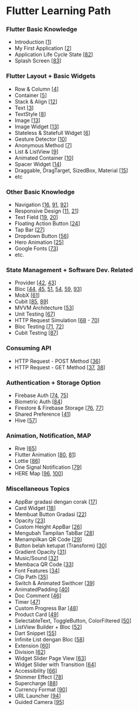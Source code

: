 # Flutter Learning Path

### Flutter Basic Knowledge

- Introduction [[1](https://youtu.be/sEbL9bXKI1g)]
- My First Application [[2](https://youtu.be/DzzFF-0U2Lw)]
- Application Life Cycle State [[82](https://youtu.be/igb61eKTb7I)]
- Splash Screen [[83](https://youtu.be/eYzsZLMyrac)]

### Flutter Layout + Basic Widgets 

- Row & Column [[4](https://youtu.be/QBvjj5PuzLQ)]
- Container [[5](https://youtu.be/inlgWTc0Pb4)]
- Stack & Align [[12](https://youtu.be/fJNNZhK1wOw)]
- Text [[3](https://youtu.be/bWtYqzaRw1U)]
- TextStyle [[8](https://youtu.be/qjcjrNqxcQc)]
- Image [[13](https://youtu.be/FMOXXLWEGss)]
- Image Widget [[13](https://youtu.be/FMOXXLWEGss)]
- Stateless & Statefull Widget [[6](https://youtu.be/dNlWzMI6CgY)]
- Gesture Detector [[10](https://youtu.be/CV-l0CMiX0I?t=466)]
- Anonymous Method [[7](https://youtu.be/t-0zsoS9Hus)]
- List & ListView [[9](https://youtu.be/QSpSKTcR44s)]
- Animated Container [[10](https://youtu.be/CV-l0CMiX0I)]
- Spacer Widget [[14](https://youtu.be/7u7JUS49R3o)]
- Draggable, DragTarget, SizedBox, Material [[15](https://youtu.be/sZbbKdK7U30)]
- etc

### Other Basic Knowledge

- Navigation [[16](https://youtu.be/CCNnUesNJi4), [91](https://youtu.be/YthRQZvwVao), [92](https://youtu.be/iOYjYUAGWPQ)]
- Responsive Design [[11](https://youtu.be/Fnrn-6Zq-Kc), [21](https://youtu.be/GPbUblY_mfc)]
- Text Field [[19](https://youtu.be/aHT7v_4UBtA), [20](https://youtu.be/O7yaoGRNY2E)]
- Floating Action Button [[24](https://youtu.be/HWb6v8VcNnQ)]
- Tap Bar [[27](https://youtu.be/BF_NXbdZQ3w)]
- Dropdown Button [[56](https://youtu.be/kyu4711PvUw)]
- Hero Animation [[25](https://youtu.be/bYkJxFPaVZk)]
- Google Fonts [[73](https://youtu.be/HgSptswmZiU)]
- etc. 

### State Management + Software Dev. Related

- Provider [[42](https://youtu.be/NNKKpECZUnw), [43](https://youtu.be/nlvD964GqWI)]
- Bloc [[44](https://youtu.be/H5pI3_To5Ss), [45](https://youtu.be/PyJmvb34Mq0), [51](https://youtu.be/0S_8PtZeE80), [54](https://youtu.be/Owyvs-QTDks), [59](https://youtu.be/5sNTyNT9u1g), [93](https://youtu.be/4Y6933s4q2s)]
- MobX [[61](https://youtu.be/NfcwHRRjfPA)]
- Cubit [[85](https://youtu.be/MmaDCKrwagk), [89](https://youtu.be/2HX8rMXscAQ)]
- MVVM Architecture [[53](https://youtu.be/5ZwNx9GG3pc)]
- Unit Testing [[67](https://youtu.be/Qru1yr5JdIM)]
- HTTP Request Simulation [[68](https://youtu.be/bvG8OZ287pw) - [70](https://youtu.be/RCbxU5fEKYw)]
- Bloc Testing [[71](https://www.youtube.com/watch?v=u9Xz4HmbVkc), [72](https://www.youtube.com/watch?v=qnF1h8xxhVo)]
- Cubit Testing [[87](https://www.youtube.com/watch?v=OmwGkZJXgXo)]

### Consuming API

- HTTP Request - POST Method [[36](https://www.youtube.com/watch?v=WJxad_6IRUc
)]
- HTTP Request - GET Method [[37](https://www.youtube.com/watch?v=wZMCS2W82UI), [38](https://www.youtube.com/watch?v=x5wU6ZOFLpE)]

### Authentication + Storage Option

- Firebase Auth [[74](https://www.youtube.com/watch?v=N4JpBZXSGLk), [75](https://www.youtube.com/watch?v=chFOXumjAyY)]
- Biometric Auth [[84](https://youtu.be/fT1qxaQZXRs)]
- Firestore & Firebase Storage [[76](https://www.youtube.com/watch?v=Jesy4b9w9yo), [77](https://www.youtube.com/watch?v=CPUlE8Mx-Bo)]
- Shared Preference [[41](https://www.youtube.com/watch?v=U9Mg-Ce1yv0)]
- Hive [[57](https://www.youtube.com/watch?v=4nXD2m5LeXw)]

### Animation, Notification, MAP

- Rive [[65](https://www.youtube.com/watch?v=3fV_andte1M)]
- Flutter Animation [[80](https://www.youtube.com/watch?v=HozdNAjvoOg), [81](https://www.youtube.com/watch?v=ertZu6B0bt4)]
- Lottie [[86](https://www.youtube.com/watch?v=yjk9t3jx8iw)]
- One Signal Notification [[79](https://www.youtube.com/watch?v=Uh9i5jmvyN8)]
- HERE Map [[96](https://www.youtube.com/watch?v=tvO1zpxu4jg), [100](https://www.youtube.com/watch?v=lBAqahINdLU)]

### Miscellaneous Topics

- AppBar gradasi dengan corak [[17](https://www.youtube.com/watch?v=4F4AtWALqow)]
- Card Widget [[18](https://www.youtube.com/watch?v=0pfgUG96mLc)]
- Membuat Button Gradasi [[22](https://www.youtube.com/watch?v=nExA7P74584)]
- Opacity [[23](https://www.youtube.com/watch?v=3OqdnpatwyU)]
- Custom Height AppBar [[26](https://youtu.be/mqny9q3gyPw)]
- Mengubah Tampilan TabBar [[28](https://www.youtube.com/watch?v=dVIElB1E0ro)]
- Menampilkan QR Code [[29](https://www.youtube.com/watch?v=7CFAEXymRvM)]
- Button belah ketupat (Transform) [[30](https://www.youtube.com/watch?v=893EKjEVJng)]
- Gradient Opacity [[31](https://www.youtube.com/watch?v=NaVyyUOp3SQ)]
- Music/Sound [[32](https://www.youtube.com/watch?v=14kFAYD0PfY)]
- Membaca QR Code [[33](https://www.youtube.com/watch?v=Vuyx4X1_hIg)]
- Font Features [[34](https://www.youtube.com/watch?v=RPmCQe9eoh4)]
- Clip Path [[35](https://www.youtube.com/watch?v=ZqVAzuQS7qE)]
- Switch & Animated Swithcer [[39](https://www.youtube.com/watch?v=39EqD-_iUdI)]
- AnimatedPadding [[40](https://www.youtube.com/watch?v=VQGNLqTpoX8)]
- Doc Comment [[46](https://www.youtube.com/watch?v=1bzT7HpYmME)]
- Timer [[47](https://www.youtube.com/watch?v=gtSCWWUtm-k)]
- Custom Progress Bar [[48](https://www.youtube.com/watch?v=PMb_hlb-ERY)]
- Product Card [[49](https://www.youtube.com/watch?v=aR1o09jaocs)]
- SelectableText, ToggleButton, ColorFiltered [[50](https://www.youtube.com/watch?v=KnP6Nz722r8)]
- ListView Builder + Bloc [[52](https://www.youtube.com/watch?v=gr_QROX1T2o)]
- Dart Snippet [[55](https://www.youtube.com/watch?v=6LgYpwAudzk)]
- Infinite List dengan Bloc [[58](https://www.youtube.com/watch?v=JkXAcH5yS_o)]
- Extension [[60](https://www.youtube.com/watch?v=21CXVjfm0vA)]
- Division [[62](https://www.youtube.com/watch?v=Lulk58-a8IM)]
- Widget Slider Page View [[63](https://www.youtube.com/watch?v=pMRe_k1Dsfc)]
- Widget Slider with Transition [[64](https://www.youtube.com/watch?v=uADxokeCuLA)]
- Accessibility [[66](https://www.youtube.com/watch?v=LY8CE_4ooNU)]
- Shimmer Effect [[78](https://www.youtube.com/watch?v=e3UILW2vdtY)]
- Supercharge [[88](https://www.youtube.com/watch?v=Vvi1CqoOSa4)]
- Currency Format [[90](https://www.youtube.com/watch?v=uLopNMU22BY)]
- URL Launcher [[94](https://www.youtube.com/watch?v=8DgJnucRBss)]
- Guided Camera [[95](https://www.youtube.com/watch?v=YmQDQZSh1JA)]